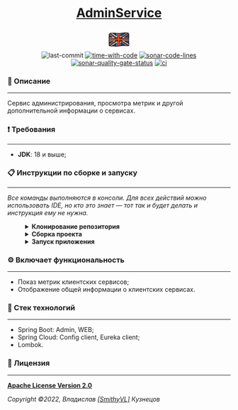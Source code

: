 <!--suppress HtmlDeprecatedAttribute -->
<div align="center">
    <h1>
        <a href="https://hogwartsschoolofmagic.github.io/AdminService/">AdminService</a>
    </h1>
</div>

<div align="center">
    <a href="https://github.com/HogwartsSchoolOfMagic/AdminService/blob/master/docs/translations/README_EN.md">
        <img alt="english-version" src="https://raw.githubusercontent.com/HogwartsSchoolOfMagic/AdminService/master/assets/languages/english.png"/>
    </a>
</div>

<div align="center">
    <img src="https://img.shields.io/github/last-commit/HogwartsSchoolOfMagic/AdminService" height="25" alt="last-commit" />
    <a href="https://wakatime.com/@SmithyVL"><img src="https://wakatime.com/badge/github/HogwartsSchoolOfMagic/AdminService.svg" height="25" alt="time-with-code" /></a>
    <a href="https://sonarcloud.io/code?id=HogwartsSchoolOfMagic_AdminService"><img src="https://sonarcloud.io/api/project_badges/measure?project=HogwartsSchoolOfMagic_AdminService&metric=ncloc" height="25" alt="sonar-code-lines" /></a>
    <a href="https://sonarcloud.io/summary/new_code?id=HogwartsSchoolOfMagic_AdminService"><img src="https://sonarcloud.io/api/project_badges/measure?project=HogwartsSchoolOfMagic_AdminService&metric=alert_status" height="25" alt="sonar-quality-gate-status" /></a>
    <a href="https://github.com/HogwartsSchoolOfMagic/AdminService/actions/workflows/ci.yml"><img src="https://github.com/HogwartsSchoolOfMagic/AdminService/actions/workflows/ci.yml/badge.svg" height="25" alt="ci" /></a>
</div>

### 📖 Описание

___

Сервис администрирования, просмотра метрик и другой дополнительной информации о сервисах.

### ❗ Требования

___

* **JDK**: 18 и выше;

### 📋 Инструкции по сборке и запуску

___

*Все команды выполняются в консоли. Для всех действий можно использовать IDE, но кто это знает — тот так и будет делать
и инструкция ему не нужна.*

<details style="margin-left: 40px">
   <summary><b>Клонирование репозитория</b></summary>
   <ol>
      <li>Создаем папку: <code>mkdir GitProjects</code> (имя папки может быть любым, но вам нужно будет продолжать 
использовать только его);</li>
      <li>Переходим в папку: <code>cd GitProjects</code>;</li>
      <li>Клонируем репозиторий: <code>git clone https://github.com/HogwartsSchoolOfMagic/AdminService.git</code>;</li>
      <li>Переходим в созданную папку: <code>cd AdminService</code>.</li>
      <li>Выполнено.</li>
   </ol>
</details>

<details style="margin-left: 40px">	
   <summary><b>Сборка проекта</b></summary>
   <p>Внутри папки: <code>AdminService</code>, нужно выполнить команду: <code>mvn clean install</code>.</p>
</details>

<details style="margin-left: 40px">	
   <summary><b>Запуск приложения</b></summary>

   <p>После сборки приложения выполните команду: <code>mvn spring-boot:run</code>. <b>Стандартный порт: 8777</b>.</p>
</details>

### ⚙ Включает функциональность

___

- Показ метрик клиентских сервисов;
- Отображение общей информации о клиентских сервисах.

### 🔨 Стек технологий

___

- Spring Boot: Admin, WEB;
- Spring Cloud: Config client, Eureka client;
- Lombok.

### 🎫 Лицензия

___

**[Apache License Version 2.0](https://github.com/HogwartsSchoolOfMagic/AdminService/blob/master/LICENSE)**

_Copyright ©2022, Владислав [[SmithyVL]](https://github.com/SmithyVL) Кузнецов_